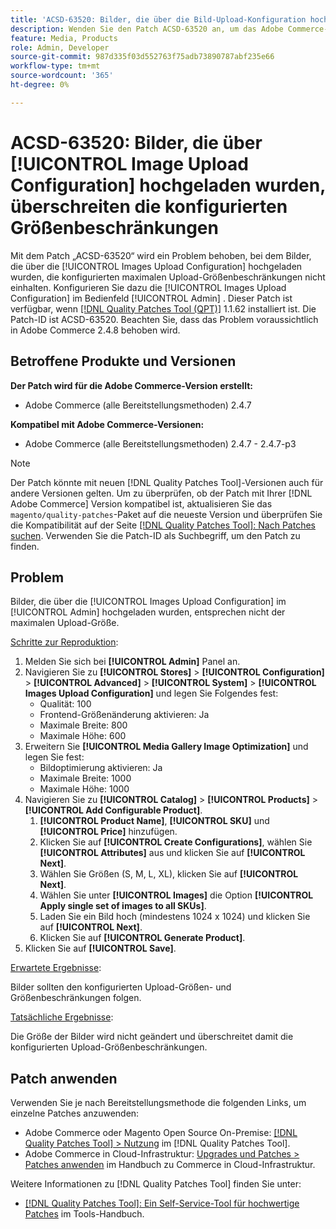 ```yaml
---
title: 'ACSD-63520: Bilder, die über die Bild-Upload-Konfiguration hochgeladen wurden, überschreiten die konfigurierten Größenbeschränkungen'
description: Wenden Sie den Patch ACSD-63520 an, um das Adobe Commerce-Problem zu beheben, bei dem Bilder, die über die Bilduploadekonfiguration im Admin-Bedienfeld hochgeladen wurden, nicht den konfigurierten Maximalgrößen für den Upload entsprechen.
feature: Media, Products
role: Admin, Developer
source-git-commit: 987d335f03d552763f75adb73890787abf235e66
workflow-type: tm+mt
source-wordcount: '365'
ht-degree: 0%

---
```



# ACSD-63520: Bilder, die über [!UICONTROL Image Upload Configuration] hochgeladen wurden, überschreiten die konfigurierten Größenbeschränkungen

Mit dem Patch „ACSD-63520“ wird ein Problem behoben, bei dem Bilder, die über die [!UICONTROL Images Upload Configuration] hochgeladen wurden, die konfigurierten maximalen Upload-Größenbeschränkungen nicht einhalten. Konfigurieren Sie dazu die [!UICONTROL Images Upload Configuration] im Bedienfeld [!UICONTROL Admin] . Dieser Patch ist verfügbar, wenn [[!DNL Quality Patches Tool (QPT)]](/help/tools/quality-patches-tool/quality-patches-tool-to-self-serve-quality-patches.md) 1.1.62 installiert ist. Die Patch-ID ist ACSD-63520. Beachten Sie, dass das Problem voraussichtlich in Adobe Commerce 2.4.8 behoben wird.

## Betroffene Produkte und Versionen

**Der Patch wird für die Adobe Commerce-Version erstellt:**
* Adobe Commerce (alle Bereitstellungsmethoden) 2.4.7

**Kompatibel mit Adobe Commerce-Versionen:**
* Adobe Commerce (alle Bereitstellungsmethoden) 2.4.7 - 2.4.7-p3

>[!NOTE]
>
>Der Patch könnte mit neuen [!DNL Quality Patches Tool]-Versionen auch für andere Versionen gelten. Um zu überprüfen, ob der Patch mit Ihrer [!DNL Adobe Commerce] Version kompatibel ist, aktualisieren Sie das `magento/quality-patches`-Paket auf die neueste Version und überprüfen Sie die Kompatibilität auf der Seite [[!DNL Quality Patches Tool]: Nach Patches suchen](https://experienceleague.adobe.com/tools/commerce-quality-patches/index.html?lang=de). Verwenden Sie die Patch-ID als Suchbegriff, um den Patch zu finden.

## Problem

Bilder, die über die [!UICONTROL Images Upload Configuration] im [!UICONTROL Admin] hochgeladen wurden, entsprechen nicht der maximalen Upload-Größe.

<u>Schritte zur Reproduktion</u>:

1. Melden Sie sich bei **[!UICONTROL Admin]** Panel an.
1. Navigieren Sie zu **[!UICONTROL Stores]** > **[!UICONTROL Configuration]** > **[!UICONTROL Advanced]** > **[!UICONTROL System]** > **[!UICONTROL Images Upload Configuration]** und legen Sie Folgendes fest:
   * Qualität: 100
   * Frontend-Größenänderung aktivieren: Ja
   * Maximale Breite: 800
   * Maximale Höhe: 600
1. Erweitern Sie **[!UICONTROL Media Gallery Image Optimization]** und legen Sie fest:
   * Bildoptimierung aktivieren: Ja
   * Maximale Breite: 1000
   * Maximale Höhe: 1000
1. Navigieren Sie zu **[!UICONTROL Catalog]** > **[!UICONTROL Products]** > **[!UICONTROL Add Configurable Product]**.
   1. **[!UICONTROL Product Name]**, **[!UICONTROL SKU]** und **[!UICONTROL Price]** hinzufügen.
   1. Klicken Sie auf **[!UICONTROL Create Configurations]**, wählen Sie **[!UICONTROL Attributes]** aus und klicken Sie auf **[!UICONTROL Next]**.
   1. Wählen Sie Größen (S, M, L, XL), klicken Sie auf **[!UICONTROL Next]**.
   1. Wählen Sie unter **[!UICONTROL Images]** die Option **[!UICONTROL Apply single set of images to all SKUs]**.
   1. Laden Sie ein Bild hoch (mindestens 1024 x 1024) und klicken Sie auf **[!UICONTROL Next]**.
   1. Klicken Sie auf **[!UICONTROL Generate Product]**.
1. Klicken Sie auf **[!UICONTROL Save]**.

<u>Erwartete Ergebnisse</u>:

Bilder sollten den konfigurierten Upload-Größen- und Größenbeschränkungen folgen.

<u>Tatsächliche Ergebnisse</u>:

Die Größe der Bilder wird nicht geändert und überschreitet damit die konfigurierten Upload-Größenbeschränkungen.

## Patch anwenden

Verwenden Sie je nach Bereitstellungsmethode die folgenden Links, um einzelne Patches anzuwenden:

* Adobe Commerce oder Magento Open Source On-Premise: [[!DNL Quality Patches Tool] > Nutzung](/help/tools/quality-patches-tool/usage.md) im [!DNL Quality Patches Tool].
* Adobe Commerce in Cloud-Infrastruktur: [Upgrades und Patches > Patches anwenden](https://experienceleague.adobe.com/docs/commerce-cloud-service/user-guide/develop/upgrade/apply-patches.html?lang=de) im Handbuch zu Commerce in Cloud-Infrastruktur.

Weitere Informationen zu [!DNL Quality Patches Tool] finden Sie unter:

* [[!DNL Quality Patches Tool]: Ein Self-Service-Tool für hochwertige Patches](/help/tools/quality-patches-tool/quality-patches-tool-to-self-serve-quality-patches.md) im Tools-Handbuch.
